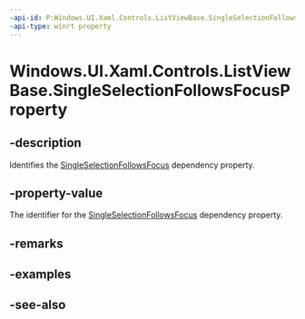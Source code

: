 ```yaml
---
-api-id: P:Windows.UI.Xaml.Controls.ListViewBase.SingleSelectionFollowsFocusProperty
-api-type: winrt property
---
```


<!-- Property syntax
public Windows.UI.Xaml.DependencyProperty SingleSelectionFollowsFocusProperty { get; }
-->

# Windows.UI.Xaml.Controls.ListViewBase.SingleSelectionFollowsFocusProperty

## -description
Identifies the [SingleSelectionFollowsFocus](listviewbase_singleselectionfollowsfocus.md) dependency property.



## -property-value
The identifier for the [SingleSelectionFollowsFocus](listviewbase_singleselectionfollowsfocus.md) dependency property.

## -remarks

## -examples

## -see-also
